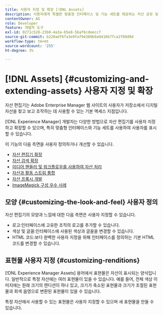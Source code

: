 ```yaml
---
title: 사용자 지정 및 확장 [!DNL Assets]
description: 사용자에게 특별한 맞춤형 인터페이스 및 기능 세트를 제공하는 자산 공유 및 자산 편집기를 사용자 지정하고 확장할 수 있는 방법을 알아봅니다.
contentOwner: AG
role: Developer
feature: 개발자 도구
exl-id: 0271c528-23b0-4a3a-b5e8-5baf6cdeecc7
source-git-commit: b220adf6fa3e9faf94389b9a9416b7fca2f89d9d
workflow-type: tm+mt
source-wordcount: '255'
ht-degree: 3%

---
```


# [!DNL Assets] {#customizing-and-extending-assets} 사용자 지정 및 확장

자산 편집기는 Adobe Enterprise Manager 웹 사이트의 사용자가 저장소에서 디지털 자산을 찾고 보고 조작하는 데 사용할 수 있는 기본 액세스 지점입니다.

[!DNL Experience Manager] 개발자는 다양한 방법으로 자산 편집기를 사용자 지정하고 확장할 수 있으며, 특히 맞춤형 인터페이스와 기능 세트를 사용하여 사용자를 표시할 수 있습니다.

이 기능의 다음 측면을 사용자 정의하거나 개선할 수 있습니다.

* [자산 편집기 확장](asseteditorx.md)
* [자산 검색 확장](searchx.md)
* [미디어 핸들러 및 워크플로우를 사용하여 자산 처리](media-handlers.md)
* [자산과 활동 스트림 통합](extending-activity-stream.md)
* [자산 프록시 개발](proxy.md)
* [ImageMagick 구성 우수 사례](best-practices-for-imagemagick.md)

## 모양 {#customizing-the-look-and-feel} 사용자 정의

자산 편집기의 모양과 느낌에 대한 다음 측면은 사용자 지정할 수 있습니다.

* 로고:인터페이스에 고유한 조직의 로고를 추가할 수 있습니다.
* 색상 및 글꼴:인터페이스에 사용된 색상과 글꼴을 변경할 수 있습니다.
* HTML 코드:보다 완벽한 사용자 지정을 위해 인터페이스를 정의하는 기본 HTML 코드를 변경할 수 있습니다.

## 표현물 사용자 지정 {#customizing-renditions}

[!DNL Experience Manager Assets] 용어에서 표현물은 자산이 표시되는 양식입니다. 일반적으로 특정 자산에는 여러 표현물이 있을 수 있습니다. 예를 들어, 전체 색상 이미지에는 원래 크기의 렌디션이 하나 있고, 크기가 축소된 표현물과 크기가 조절된 표현물과 회색 음영으로 변환된 표현물이 있을 수 있습니다.

특정 자산에서 사용할 수 있는 표현물은 사용자 지정할 수 있으며 새 표현물을 만들 수 있습니다.
